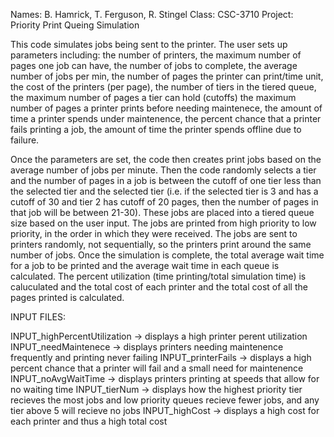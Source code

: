 Names: B. Hamrick, T. Ferguson, R. Stingel
Class: CSC-3710
Project: Priority Print Queing Simulation

This code simulates jobs being sent to the printer. The user sets up parameters including:	the number of printers, 
      the maximum number of pages one job can have,
      the number of jobs to complete, 
      the average number of jobs per min,
      the number of pages the printer can print/time unit, 
      the cost of the printers (per page),
      the number of tiers in the tiered queue,
      the maximum number of pages a tier can hold (cutoffs)
      the maximum number of pages a printer prints before needing maintenece,
      the amount of time a printer spends under maintenence,
      the percent chance that a printer fails printing a job,
      the amount of time the printer spends offline due to failure.

Once the parameters are set, the code then creates print jobs based on the average number of jobs per minute. Then the code randomly selects a tier and the number of pages in a job is between the cutoff of one tier less than the selected tier and the selected tier (i.e. if the selected tier is 3 and has a cutoff of 30 and tier 2 has cutoff of 20 pages, then the number of pages in that job will be between 21-30). These jobs are placed into a tiered queue size based on the user input. The jobs are printed from high priority to low priority, in the order in which they were received. The jobs are sent to printers randomly, not sequentially, so the printers print around the same number of jobs. Once the simulation is complete, the total average wait time for a job to be printed and the average wait time  in each queue is calculated. The percent utilization (time printing/total simulation time) is caluculated and the total cost of each printer and the total cost of all the pages    printed is calculated.

INPUT FILES:

INPUT_highPercentUtilization -> displays a high printer perent utilization
INPUT_needMaintenece -> displays printers needing maintenence frequently and printing never failing
INPUT_printerFails -> displays a high percent chance that a printer will fail and a small need for maintenence
INPUT_noAvgWaitTime -> displays printers printing at speeds that allow for no waiting time
INPUT_tierNum -> displays how the highest priority tier recieves the most jobs and low priority queues
		 recieve fewer jobs, and any tier above 5 will recieve no jobs
INPUT_highCost -> displays a high cost for each printer and thus a high total cost
